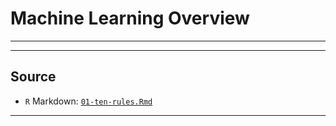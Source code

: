 # Machine Learning Overview



***

<!-- - TODO: link the david robinson article here -->

***

## Source

- `R` Markdown: [`01-ten-rules.Rmd`](02-ml-overview.Rmd)

***
